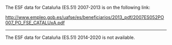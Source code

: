 The ESF data for Cataluña (ES.51) 2007-2013 is on the following link:

http://www.empleo.gob.es/uafse/es/beneficiarios/2013_pdf/2007ES052PO007_PO_FSE_CATALUxA.pdf

---

The ESF data for Cataluña (ES.51) 2014-2020 is not available.
